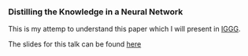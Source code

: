 ### Distilling the Knowledge in a Neural Network

This is my attemp to understand this paper which I will present in [IGGG](http://www2.ift.ulaval.ca/~pgiguere/rgroup/readingGroup2015.html).

The slides for this talk can be found [here](https://docs.google.com/presentation/d/1CQWsIwpZQUITipQaRLO7yZkLer99eUPKkViazmriA4U/edit?usp=sharing)  
